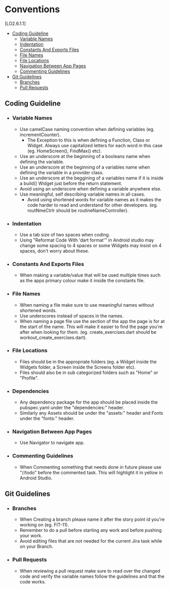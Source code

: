 # Conventions

[LO2.6.1.1]

- [Coding Guideline](#coding-guideline)
  - [Variable Names](#variable-names)
  - [Indentation](#indentation)
  - [Constants And Exports Files](#constants-and-exports-files)
  - [File Names](#file-names)
  - [File Locations](#file-locations)
  - [Navigation Between App Pages](#navigation-between-app-pages)
  - [Commenting Guidelines](#commenting-guidelines)
- [Git Guidelines](#git-guidelines)
  - [Branches](#branches)
  - [Pull Requests](#pull-requests)

## Coding Guideline

- ### Variable Names
  - Use camelCase naming convention when defining variables (eg. incrementCounter).
    - The Exception to this is when defining a Function, Class or Widget. Always use capitalized letters for each word in this case (eg. HomeScreen(), FindMax() etc).
  - Use an underscore at the beginning of a booleans name when defining the variable.
  - Use an underscore at the beginning of a variables name when defining the variable in a provider class.
  - Use an underscore at the beggining of a variables name if it is inside a build() Widget just before the return statement.
  - Avoid using an underscore when defining a variable anywhere else.
  - Use meaningful, self describing variable names in all cases.
    - Avoid using shortened words for variable names as it makes the code harder to read and understand for other developers. (eg. routNmeCtrlr should be routineNameController).

- ### Indentation
  - Use a tab size of two spaces when coding.
  - Using "Reformat Code With 'dart format'" in Android studio may change some spacing to 4 spaces or some Widgets may insist on 4 spaces, don't worry about these.

- ### Constants And Exports Files
  - When making a variable/value that will be used multiple times such as the apps primary colour make it inside the constants file.

- ### File Names
  - When naming a file make sure to use meaningful names without shortened words.
  - Use underscores instead of spaces in the names.
  - When naming a page file use the section of the app the page is for at the start of the name. This will make it easier to find the page you're after when looking for them. (eg. create_exercises.dart should be workout_create_exercises.dart).

- ### File Locations
  - Files should be in the appropriate folders (eg. a Widget inside the Widgets folder, a Screen inside the Screens folder etc).
  - Files should also be in sub categorized folders such as "Home" or "Profile".

- ### Dependencies
  - Any dependency package for the app should be placed inside the pubspec.yaml under the "dependencies:" header.
  - Similarly any Assets should be under the "assets:" header and Fonts under the "fonts:" header.

- ### Navigation Between App Pages
    - Use Navigator to navigate app.

- ### Commenting Guidelines
  - When Commenting something that needs done in future please use "//todo" before the commented task. This will highlight it in yellow in Android Studio.

## Git Guidelines

- ### Branches
  - When Creating a branch please name it after the story point id you're working on (eg. FIT-11).
  - Remember to do a pull before starting any work and before pushing your work.
  - Avoid editing files that are not needed for the current Jira task while on your Branch.

- ### Pull Requests
  - When reviewing a pull request make sure to read over the changed code and verify the variable names follow the guidelines and that the code works.